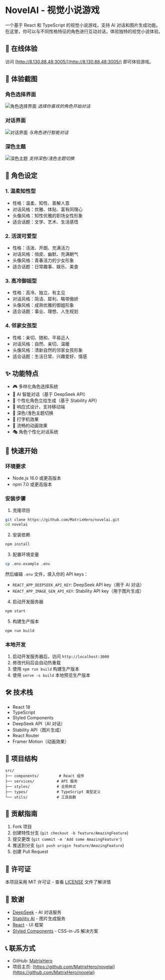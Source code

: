 # NovelAI - 视觉小说游戏

一个基于 React 和 TypeScript 的视觉小说游戏，支持 AI 对话和图片生成功能。在这里，你可以与不同性格特征的角色进行互动对话，体验独特的视觉小说体验。

## 🌟 在线体验

访问 [http://8.130.88.48:3005/](http://8.130.88.48:3005/) 即可体验游戏。

## 📸 体验截图

### 角色选择界面
![角色选择界面](./screenshots/character-select.png)
*选择你喜欢的角色开始对话*

### 对话界面
![对话界面](./screenshots/chat-interface.png)
*与角色进行智能对话*

### 深色主题
![深色主题](./screenshots/dark-theme.png)
*支持深色/浅色主题切换*

## 👥 角色设定

### 1. 温柔知性型
- 性格：温柔、知性、善解人意
- 对话风格：优雅、体贴、富有同理心
- 头像风格：知性优雅的职场女性形象
- 适合话题：文学、艺术、生活感悟

### 2. 活泼可爱型
- 性格：活泼、开朗、充满活力
- 对话风格：俏皮、幽默、充满朝气
- 头像风格：青春活力的少女形象
- 适合话题：日常趣事、娱乐、美食

### 3. 高冷御姐型
- 性格：高冷、独立、有主见
- 对话风格：简洁、犀利、略带傲娇
- 头像风格：成熟优雅的御姐形象
- 适合话题：事业、理想、人生规划

### 4. 邻家女孩型
- 性格：亲切、随和、平易近人
- 对话风格：自然、亲切、温暖
- 头像风格：清新自然的邻家女孩形象
- 适合话题：生活日常、兴趣爱好、情感

## ✨ 功能特点

- 🎮 多样化角色选择系统
- 💬 AI 智能对话（基于 DeepSeek API）
- 🎨 个性化角色立绘生成（基于 Stability API）
- 📱 响应式设计，支持移动端
- 🌙 深色/浅色主题切换
- 🎯 打字机效果
- 💫 流畅的动画效果
- 🎭 角色个性化对话系统

## 🚀 快速开始

### 环境要求

- Node.js 16.0 或更高版本
- npm 7.0 或更高版本

### 安装步骤

1. 克隆项目
```bash
git clone https://github.com/MatrixHero/novelai.git
cd novelai
```

2. 安装依赖
```bash
npm install
```

3. 配置环境变量
```bash
cp .env.example .env
```
然后编辑 `.env` 文件，填入你的 API keys：
- `REACT_APP_DEEPSEEK_API_KEY`: DeepSeek API key（用于 AI 对话）
- `REACT_APP_IMAGE_GEN_API_KEY`: Stability API key（用于图片生成）

4. 启动开发服务器
```bash
npm start
```

5. 构建生产版本
```bash
npm run build
```

### 本地开发

1. 启动开发服务器后，访问 `http://localhost:3000`
2. 修改代码后会自动热重载
3. 使用 `npm run build` 构建生产版本
4. 使用 `serve -s build` 本地预览生产版本

## 🛠️ 技术栈

- React 18
- TypeScript
- Styled Components
- DeepSeek API（AI 对话）
- Stability API（图片生成）
- React Router
- Framer Motion（动画效果）

## 📝 项目结构

```
src/
├── components/         # React 组件
├── services/          # API 服务
├── styles/            # 全局样式
├── types/             # TypeScript 类型定义
└── utils/             # 工具函数
```

## 🤝 贡献指南

1. Fork 项目
2. 创建特性分支 (`git checkout -b feature/AmazingFeature`)
3. 提交更改 (`git commit -m 'Add some AmazingFeature'`)
4. 推送到分支 (`git push origin feature/AmazingFeature`)
5. 创建 Pull Request

## 📄 许可证

本项目采用 MIT 许可证 - 查看 [LICENSE](LICENSE) 文件了解详情

## 🙏 致谢

- [DeepSeek](https://deepseek.com/) - AI 对话服务
- [Stability AI](https://stability.ai/) - 图片生成服务
- [React](https://reactjs.org/) - UI 框架
- [Styled Components](https://styled-components.com/) - CSS-in-JS 解决方案

## 📞 联系方式

- GitHub: [MatrixHero](https://github.com/MatrixHero)
- 项目主页: [https://github.com/MatrixHero/novelai](https://github.com/MatrixHero/novelai)
